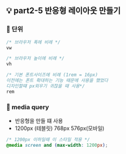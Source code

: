 ## 💡 part2-5 반응형 레이아웃 만들기

### 🔹 단위

```css
/* 브라우저 폭에 비례 */
vw

/* 브라우저 높이에 비례 */
vh

/* 기본 폰트사이즈에 비례 (1rem = 16px)
이전에는 폰트 확대하는 기능 때문에 사용을 했었다
디자인할떄 px외우기 귀찮을 때 사용*/
rem
```

### 🔹 media query

- 반응형을 만들 떄 사용
- 1200px (테블릿) 768px 576px(모바일)

```css
/* 1200px 이하일때 이 스타일 적용 */
@media screen and (max-width: 1200px);
```
